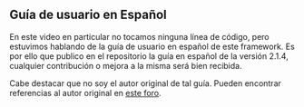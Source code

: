 ## Guía de usuario en Español

En este video en particular no tocamos ninguna línea de código, pero estuvimos hablando de la guía de usuario en español de este framework. Es por ello que publico en el repositorio la guía en español de la versión 2.1.4, cualquier contribución o mejora a la misma será bien recibida.

Cabe destacar que no soy el autor original de tal guía. Pueden encontrar referencias al autor original en <a href="http://foro.escodeigniter.com/viewtopic.php?f=5&t=812">este foro</a>.